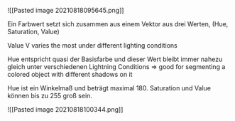 ![[Pasted image 20210818095645.png]]

Ein Farbwert setzt sich zusammen aus einem Vektor aus drei Werten, (Hue, Saturation, Value)

Value V varies the most under different lighting conditions 

Hue entspricht quasi der Basisfarbe und dieser Wert bleibt immer nahezu gleich unter verschiedenen Lightning Conditions
=> good for segmenting a colored object with different shadows on it

Hue ist ein Winkelmaß und beträgt maximal 180.
Saturation und Value können bis zu 255 groß sein.

![[Pasted image 20210818100344.png]]